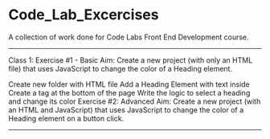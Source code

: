 # Code_Lab_Excercises
A collection of work done for Code Labs Front End Development course.
<hr>
Class 1:
Exercise #1 - Basic
Aim: Create a new project (with only an HTML file) that uses JavaScript to change the color of a Heading element.

 Create new folder with HTML file
 Add a Heading Element with text inside
 Create a <script></script> tag at the bottom of the page
 Write the logic to select a heading and change its color
Exercise #2: Advanced
Aim: Create a new project (with an HTML and JavaScript) that uses JavaScript to change the color of a Heading element on a button click.
<hr>
